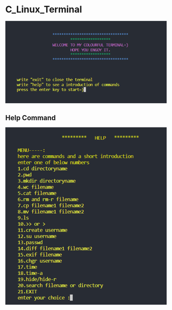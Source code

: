 # C_Linux_Terminal
![welcome command](./command_photos/welcome_message.png)

## Help Command
![help command](./command_photos/help_command.png)
